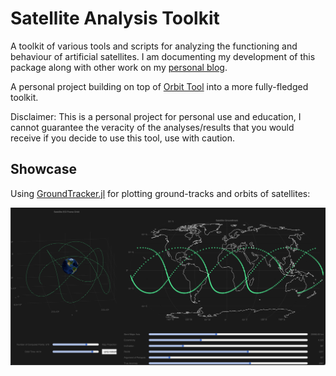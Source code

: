 # Satellite Analysis Toolkit

A toolkit of various tools and scripts for analyzing the functioning and behaviour of artificial satellites. I am documenting my development of this package along with other work on my [personal blog](https://michaszj.github.io/starcoffee/).

A personal project building on top of [Orbit Tool](https://github.com/MichaszJ/orbit-tool) into a more fully-fledged toolkit.

Disclaimer: This is a personal project for personal use and education, I cannot guarantee the veracity of the analyses/results that you would receive if you decide to use this tool, use with caution.

## Showcase

Using [GroundTracker.jl](https://github.com/MichaszJ/satellite-analysis-toolkit/blob/main/src/GroundTracker.jl) for plotting ground-tracks and orbits of satellites:

![](./images/ground-track.png)
